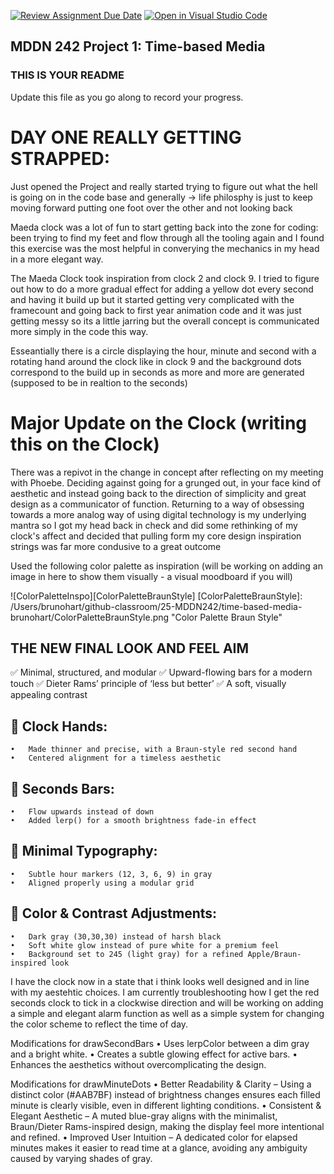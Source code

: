 [![Review Assignment Due Date](https://classroom.github.com/assets/deadline-readme-button-22041afd0340ce965d47ae6ef1cefeee28c7c493a6346c4f15d667ab976d596c.svg)](https://classroom.github.com/a/M3ipj5sV)
[![Open in Visual Studio Code](https://classroom.github.com/assets/open-in-vscode-2e0aaae1b6195c2367325f4f02e2d04e9abb55f0b24a779b69b11b9e10269abc.svg)](https://classroom.github.com/online_ide?assignment_repo_id=18529437&assignment_repo_type=AssignmentRepo)
## MDDN 242 Project 1: Time-based Media  

### THIS IS YOUR README

Update this file as you go along to record your progress.
# DAY ONE REALLY GETTING STRAPPED:
 Just opened the Project and really started trying to figure out what the hell is going on in the code base and generally -> life philosphy is just to keep moving forward putting one foot over the other and not looking back 

Maeda clock was a lot of fun to start getting back into the zone for coding: been trying to find my feet and flow through all the tooling again and I found this exercise was the most helpful in converying the mechanics in my head in a more elegant way. 

The Maeda Clock took inspiration from clock 2 and clock 9. I tried to figure out how to do a more gradual effect for adding a yellow dot every second and having it build up but it started getting very complicated with the framecount and going back to first year animation code and it was just getting messy so its a little jarring but the overall concept is communicated more simply in the code this way. 

Esseantially there is a circle displaying the hour, minute and second with a rotating hand around the clock like in clock 9 and the background dots correspond to the build up in seconds as more and more are generated (supposed to be in realtion to the seconds)

# Major Update on the Clock (writing this on the Clock)
There was a repivot in the change in concept after reflecting on my meeting with Phoebe. Deciding against going for a grunged out, in your face kind of aesthetic and instead going back to the direction of simplicity and great design as a communicator of function. Returning to a way of obsessing towards a more analog way of using digital technology is my underlying mantra so I got my head back in check and did some rethinking of my clock's affect and decided that pulling form my core design inspiration strings was far more condusive to a great outcome 

Used the following color palette as inspiration (will be working on adding an image in here to show them visually - a visual moodboard if you will)

![ColorPaletteInspo][ColorPaletteBraunStyle]
[ColorPaletteBraunStyle]: /Users/brunohart/github-classroom/25-MDDN242/time-based-media-brunohart/ColorPaletteBraunStyle.png "Color Palette Braun Style"

## THE NEW FINAL LOOK AND FEEL AIM

✅ Minimal, structured, and modular
✅ Upward-flowing bars for a modern touch
✅ Dieter Rams’ principle of ‘less but better’
✅ A soft, visually appealing contrast

## 🔹 Clock Hands:
	•	Made thinner and precise, with a Braun-style red second hand
	•	Centered alignment for a timeless aesthetic

## 🔹 Seconds Bars:
	•	Flow upwards instead of down
	•	Added lerp() for a smooth brightness fade-in effect

## 🔹 Minimal Typography:
	•	Subtle hour markers (12, 3, 6, 9) in gray
	•	Aligned properly using a modular grid

## 🔹 Color & Contrast Adjustments:
	•	Dark gray (30,30,30) instead of harsh black
	•	Soft white glow instead of pure white for a premium feel
	•	Background set to 245 (light gray) for a refined Apple/Braun-inspired look

I have the clock now in a state that i think looks well designed and in line with my aestehtic choices. I am currently troubleshooting how I get the red seconds clock to tick in a clockwise direction and will be working on adding a simple and elegant alarm function as well as a simple system for changing the color scheme to reflect the time of day. 

Modifications for drawSecondBars
	•	Uses lerpColor between a dim gray and a bright white.
	•	Creates a subtle glowing effect for active bars.
	•	Enhances the aesthetics without overcomplicating the design.

Modifications for drawMinuteDots 
	•	Better Readability & Clarity – Using a distinct color (#AAB7BF) instead of brightness changes ensures each filled minute is clearly visible, even in different lighting conditions.
	•	Consistent & Elegant Aesthetic – A muted blue-gray aligns with the minimalist, Braun/Dieter Rams-inspired design, making the display feel more intentional and refined.
	•	Improved User Intuition – A dedicated color for elapsed minutes makes it easier to read time at a glance, avoiding any ambiguity caused by varying shades of gray.

